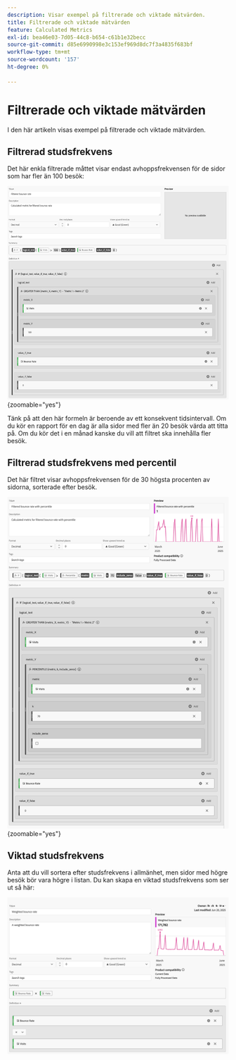 ```yaml
---
description: Visar exempel på filtrerade och viktade mätvärden.
title: Filtrerade och viktade mätvärden
feature: Calculated Metrics
exl-id: bea46e03-7d05-44c8-b654-c61b1e32becc
source-git-commit: d85e6990998e3c153ef969d8dc7f3a4835f683bf
workflow-type: tm+mt
source-wordcount: '157'
ht-degree: 0%

---
```


# Filtrerade och viktade mätvärden

I den här artikeln visas exempel på filtrerade och viktade mätvärden.

## Filtrerad studsfrekvens

Det här enkla filtrerade måttet visar endast avhoppsfrekvensen för de sidor som har fler än 100 besök:

![Filtrerad studsfrekvens](assets/filtered-bounce-rate.png){zoomable="yes"}

Tänk på att den här formeln är beroende av ett konsekvent tidsintervall. Om du kör en rapport för en dag är alla sidor med fler än 20 besök värda att titta på. Om du kör det i en månad kanske du vill att filtret ska innehålla fler besök.

## Filtrerad studsfrekvens med percentil

Det här filtret visar avhoppsfrekvensen för de 30 högsta procenten av sidorna, sorterade efter besök.

![Filtrerad studsfrekvens med percentil](assets/filtered-bounce-rate-with-percentile.png){zoomable="yes"}

## Viktad studsfrekvens

Anta att du vill sortera efter studsfrekvens i allmänhet, men sidor med högre besök bör vara högre i listan. Du kan skapa en viktad studsfrekvens som ser ut så här:

![](assets/weighted-bounce-rate.png)
